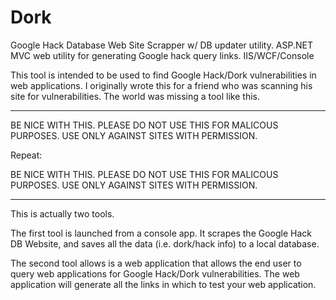 # Dork
Google Hack Database Web Site Scrapper w/ DB updater utility. ASP.NET MVC web utility for generating Google hack query links. IIS/WCF/Console

This tool is intended to be used to find Google Hack/Dork vulnerabilities in web applications. I originally wrote this for a friend who was scanning his site for vulnerabilities. The world was missing a tool like this.

---------------------

BE NICE WITH THIS. PLEASE DO NOT USE THIS FOR MALICOUS PURPOSES. USE ONLY AGAINST SITES WITH PERMISSION.

Repeat:

BE NICE WITH THIS. PLEASE DO NOT USE THIS FOR MALICOUS PURPOSES. USE ONLY AGAINST SITES WITH PERMISSION.

---------------------

This is actually two tools.

The first tool is launched from a console app. It scrapes the Google Hack DB Website, and saves all the data (i.e. dork/hack info) to a local database.

The second tool allows is a web application that allows the end user to query web applications for Google Hack/Dork vulnerabilities. The web application will generate all the links in which to test your web application.


